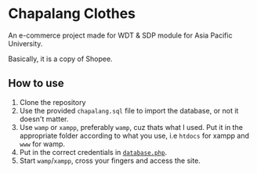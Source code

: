# Chapalang Clothes

An e-commerce project made for WDT & SDP module for Asia Pacific University.

Basically, it is a copy of Shopee.

## How to use

1. Clone the repository
2. Use the provided `chapalang.sql` file to import the database, or not it doesn't matter.
3. Use `wamp` or `xampp`, preferably `wamp`, cuz thats what I used. Put it in the appropriate folder according to what you use, i.e `htdocs` for xampp and `www` for wamp.
4. Put in the correct credentials in [`database.php`](https://github.com/euseanwoon2016/ChapalangClothes/blob/main/includes/database.php).
5. Start `wamp`/`xampp`, cross your fingers and access the site.
